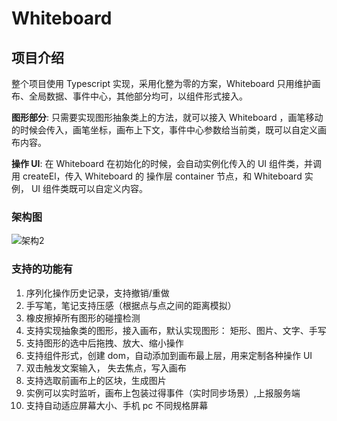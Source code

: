 # Whiteboard

## 项目介绍

整个项目使用 Typescript 实现，采用化整为零的方案，Whiteboard 只用维护画布、全局数据、事件中心，其他部分均可，以组件形式接入。

**图形部分**: 只需要实现图形抽象类上的方法，就可以接入 Whiteboard ，画笔移动的时候会传入，画笔坐标，画布上下文，事件中心参数给当前类，既可以自定义画布内容。

**操作 UI**: 在 Whiteboard 在初始化的时候，会自动实例化传入的 UI 组件类，并调用 createEl，传入 Whiteboard 的 操作层 container 节点，和 Whiteboard 实例， UI 组件类既可以自定义内容。


### 架构图

![架构2](https://user-images.githubusercontent.com/19684540/155644399-bf521f9a-736f-4c20-bf50-434529814d1e.png)


### 支持的功能有

1. 序列化操作历史记录，支持撤销/重做
2. 手写笔，笔记支持压感（根据点与点之间的距离模拟）
3. 橡皮擦掉所有图形的碰撞检测
4. 支持实现抽象类的图形，接入画布，默认实现图形： 矩形、图片、文字、手写
5. 支持图形的选中后拖拽、放大、缩小操作
6. 支持组件形式，创建 dom，自动添加到画布最上层，用来定制各种操作 UI
7. 双击触发文案输入， 失去焦点，写入画布
8. 支持选取前画布上的区块，生成图片
9. 实例可以实时监听，画布上包装过得事件（实时同步场景）,上报服务端
10. 支持自动适应屏幕大小、手机 pc 不同规格屏幕
